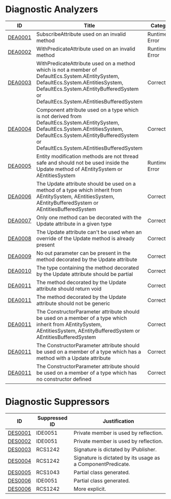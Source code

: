 # Diagnostic Analyzers

ID | Title | Category
---- | --- | --- |
[DEA0001](DEA0001.md) | SubscribeAttribute used on an invalid method | Runtime Error
[DEA0002](DEA0002.md) | WithPredicateAttribute used on an invalid method | Runtime Error
[DEA0003](DEA0003.md) | WithPredicateAttribute used on a method which is not a member of DefaultEcs.System.AEntitySystem, DefaultEcs.System.AEntitiesSystem, DefaultEcs.System.AEntityBufferedSystem or DefaultEcs.System.AEntitiesBufferedSystem | Correctness
[DEA0004](DEA0004.md) | Component attribute used on a type which is not derived from DefaultEcs.System.AEntitySystem, DefaultEcs.System.AEntitiesSystem, DefaultEcs.System.AEntityBufferedSystem or DefaultEcs.System.AEntitiesBufferedSystem | Correctness
[DEA0005](DEA0005.md) | Entity modification methods are not thread safe and should not be used inside the Update method of AEntitySystem or AEntitiesSystem | Runtime Error
[DEA0006](DEA0006.md) | The Update attribute should be used on a method of a type which inherit from AEntitySystem, AEntitiesSystem, AEntityBufferedSystem or AEntitiesBufferedSystem | Correctness
[DEA0007](DEA0007.md) | Only one method can be decorated with the Update attribute in a given type | Correctness
[DEA0008](DEA0008.md) | The Update attribute can't be used when an override of the Update method is already present | Correctness
[DEA0009](DEA0009.md) | No out parameter can be present in the method decorated by the Update attribute | Correctness
[DEA0010](DEA0010.md) | The type containing the method decorated by the Update attribute should be partial | Correctness
[DEA0011](DEA0011.md) | The method decorated by the Update attribute should return void | Correctness
[DEA0011](DEA0012.md) | The method decorated by the Update attribute should not be generic | Correctness
[DEA0011](DEA0013.md) | The ConstructorParameter attribute should be used on a member of a type which inherit from AEntitySystem, AEntitiesSystem, AEntityBufferedSystem or AEntitiesBufferedSystem | Correctness
[DEA0011](DEA0014.md) | The ConstructorParameter attribute should be used on a member of a type which has a method with a Update attribute | Correctness
[DEA0011](DEA0015.md) | The ConstructorParameter attribute should be used on a member of a type which has no constructor defined | Correctness

# Diagnostic Suppressors

ID | Suppressed ID | Justification
---- | --- | --- |
[DES0001](DES0001.md) | IDE0051 | Private member is used by reflection.
[DES0002](DES0002.md) | IDE0051 | Private member is used by reflection.
[DES0003](DES0003.md) | RCS1242 | Signature is dictated by IPublisher.
[DES0004](DES0004.md) | RCS1242 | Signature is dictated by its usage as a ComponentPredicate.
[DES0005](DES0005.md) | RCS1043 | Partial class generated.
[DES0006](DES0006.md) | IDE0051 | Partial class generated.
[DES0006](DES0007.md) | RCS1242 | More explicit.